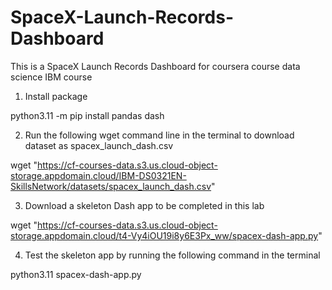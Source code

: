 # SpaceX-Launch-Records-Dashboard
This is a SpaceX Launch Records Dashboard for coursera course data science IBM course

1. Install package

python3.11 -m pip install pandas dash


2. Run the following wget command line in the terminal to download dataset as spacex_launch_dash.csv

wget "https://cf-courses-data.s3.us.cloud-object-storage.appdomain.cloud/IBM-DS0321EN-SkillsNetwork/datasets/spacex_launch_dash.csv"

3. Download a skeleton Dash app to be completed in this lab

wget "https://cf-courses-data.s3.us.cloud-object-storage.appdomain.cloud/t4-Vy4iOU19i8y6E3Px_ww/spacex-dash-app.py"

4. Test the skeleton app by running the following command in the terminal

python3.11 spacex-dash-app.py
